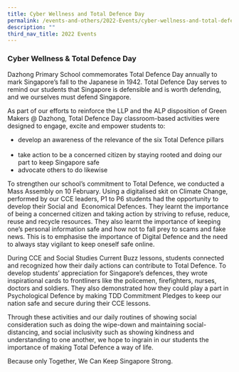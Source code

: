 ```yaml
---
title: Cyber Wellness and Total Defence Day
permalink: /events-and-others/2022-Events/cyber-wellness-and-total-defence-day/
description: ""
third_nav_title: 2022 Events
---
```

### Cyber Wellness & Total Defence Day


Dazhong Primary School commemorates Total Defence Day annually to mark Singapore’s fall to the Japanese in 1942. Total Defence Day serves to remind our students that Singapore is defensible and is worth defending, and we ourselves must defend Singapore.

As part of our efforts to reinforce the LLP and the ALP disposition of Green Makers @ Dazhong, Total Defence Day classroom-based activities were designed to engage, excite and empower students to:


*   develop an awareness of the relevance of the six Total Defence pillars     
*   take action to be a concerned citizen by staying rooted and doing our part to keep Singapore safe
*   advocate others to do likewise

  

To strengthen our school’s commitment to Total Defence, we conducted a Mass Assembly on 10 February. Using a digitalised skit on Climate Change, performed by our CCE leaders, P1 to P6 students had the opportunity to develop their Social and  Economical Defences. They learnt the importance of being a concerned citizen and taking action by striving to refuse, reduce, reuse and recycle resources. They also learnt the importance of keeping one’s personal information safe and how not to fall prey to scams and fake news. This is to emphasise the importance of Digital Defence and the need to always stay vigilant to keep oneself safe online.  

  

During CCE and Social Studies Current Buzz lessons, students connected and recognized how their daily actions can contribute to Total Defence. To develop students’ appreciation for Singapore’s defences, they wrote inspirational cards to frontliners like the policemen, firefighters, nurses, doctors and soldiers. They also demonstrated how they could play a part in Psychological Defence by making TDD Commitment Pledges to keep our nation safe and secure during their CCE lessons. 


Through these activities and our daily routines of showing social consideration such as doing the wipe-down and maintaining social-distancing, and social inclusivity such as showing kindness and understanding to one another, we hope to ingrain in our students the importance of making Total Defence a way of life. 
  

Because only Together, We Can Keep Singapore Strong.

